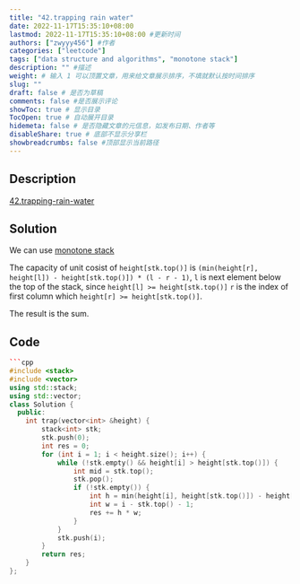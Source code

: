 ```yaml
---
title: "42.trapping rain water"
date: 2022-11-17T15:35:10+08:00
lastmod: 2022-11-17T15:35:10+08:00 #更新时间
authors: ["zwyyy456"] #作者
categories: ["leetcode"]
tags: ["data structure and algorithms", "monotone stack"]
description: "" #描述
weight: # 输入 1 可以顶置文章，用来给文章展示排序，不填就默认按时间排序
slug: ""
draft: false # 是否为草稿
comments: false #是否展示评论
showToc: true # 显示目录
TocOpen: true # 自动展开目录
hidemeta: false # 是否隐藏文章的元信息，如发布日期、作者等
disableShare: true # 底部不显示分享栏
showbreadcrumbs: false #顶部显示当前路径
---
```

## Description
[42.trapping-rain-water](https://leetcode.com/problems/trapping-rain-water/)

## Solution
We can use [monotone stack](https://zwyyy456.vercel.app/posts/tech/monotone-stack/)

The capacity of unit cosist of `height[stk.top()]` is `(min(height[r], height[l]) - height[stk.top()]) * (l - r - 1)`, `l` is next element below the top of the stack, since `height[l] >= height[stk.top()]` `r` is the index of first column which `height[r] >= height[stk.top()]`.

The result is the sum.

## Code
```cpp
```cpp
#include <stack>
#include <vector>
using std::stack;
using std::vector;
class Solution {
  public:
    int trap(vector<int> &height) {
        stack<int> stk;
        stk.push(0);
        int res = 0;
        for (int i = 1; i < height.size(); i++) {
            while (!stk.empty() && height[i] > height[stk.top()]) {
                int mid = stk.top();
                stk.pop();
                if (!stk.empty()) {
                    int h = min(height[i], height[stk.top()]) - height[mid];
                    int w = i - stk.top() - 1;
                    res += h * w;
                }
            }
            stk.push(i);
        }
        return res;
    }
};
```